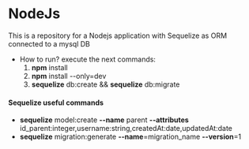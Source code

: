 # NodeJs
This is a repository for a Nodejs application with Sequelize as ORM connected to a mysql DB

- How to run? execute the next commands:
  1. __npm__ install
  2. __npm__ install --only=dev
  3. __sequelize__ db:create && __sequelize__ db:migrate

#### Sequelize useful commands
- __sequelize__ model:create __--name__ parent __--attributes__ id_parent:integer,username:string,createdAt:date,updatedAt:date
- __sequelize__ migration:generate __--name__=migration_name __--version__=1